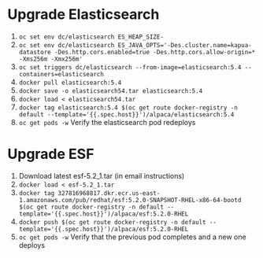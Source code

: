 # Upgrade Elasticsearch

1. ```oc set env dc/elasticsearch ES_HEAP_SIZE-```
2. ```oc set env dc/elasticsearch ES_JAVA_OPTS='-Des.cluster.name=kapua-datastore -Des.http.cors.enabled=true -Des.http.cors.allow-origin=* -Xms256m -Xmx256m'```
3. ```oc set triggers dc/elasticsearch --from-image=elasticsearch:5.4 --containers=elasticsearch```
4. ```docker pull elasticsearch:5.4```
5. ```docker save -o elasticsearch54.tar elasticsearch:5.4```
6. ```docker load < elasticsearch54.tar```
7. ```docker tag elasticsearch:5.4 $(oc get route docker-registry -n default --template='{{.spec.host}}')/alpaca/elasticsearch:5.4```
8. ```oc get pods -w``` Verify the elasticsearch pod redeploys

# Upgrade ESF

1. Download latest esf-5.2_1.tar (in email instructions)
2. ```docker load < esf-5.2_1.tar```
3. ```docker tag 327816968817.dkr.ecr.us-east-1.amazonaws.com/pub/redhat/esf:5.2.0-SNAPSHOT-RHEL-x86-64-bootd $(oc get route docker-registry -n default --template='{{.spec.host}}')/alpaca/esf:5.2.0-RHEL```
4. ```docker push $(oc get route docker-registry -n default --template='{{.spec.host}}')/alpaca/esf:5.2.0-RHEL```
5. ```oc get pods -w``` Verify that the previous pod completes and a new one deploys